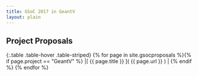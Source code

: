 ```yaml
---
title: GSoC 2017 in GeantV
layout: plain
---
```


## Project Proposals

{:.table .table-hover .table-striped}
{% for page in site.gsocproposals %}{% if page.project == "GeantV" %} |[ {{ page.title }} ]( {{ page.url }} ) | {% endif %}
{% endfor %}
